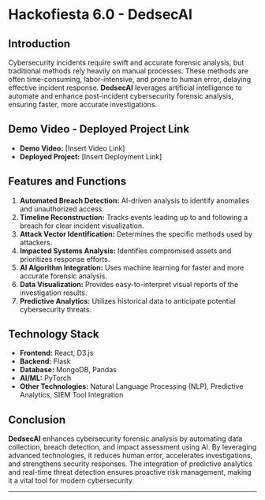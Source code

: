 # Hackofiesta 6.0 - DedsecAI

## Introduction
Cybersecurity incidents require swift and accurate forensic analysis, but traditional methods rely heavily on manual processes. These methods are often time-consuming, labor-intensive, and prone to human error, delaying effective incident response. **DedsecAI** leverages artificial intelligence to automate and enhance post-incident cybersecurity forensic analysis, ensuring faster, more accurate investigations.

## Demo Video - Deployed Project Link
- **Demo Video:** [Insert Video Link]
- **Deployed Project:** [Insert Deployment Link]

## Features and Functions
1. **Automated Breach Detection:** AI-driven analysis to identify anomalies and unauthorized access.
2. **Timeline Reconstruction:** Tracks events leading up to and following a breach for clear incident visualization.
3. **Attack Vector Identification:** Determines the specific methods used by attackers.
4. **Impacted Systems Analysis:** Identifies compromised assets and prioritizes response efforts.
5. **AI Algorithm Integration:** Uses machine learning for faster and more accurate forensic analysis.
6. **Data Visualization:** Provides easy-to-interpret visual reports of the investigation results.
7. **Predictive Analytics:** Utilizes historical data to anticipate potential cybersecurity threats.

## Technology Stack
- **Frontend:** React, D3.js
- **Backend:** Flask
- **Database:** MongoDB, Pandas
- **AI/ML:** PyTorch
- **Other Technologies:** Natural Language Processing (NLP), Predictive Analytics, SIEM Tool Integration

## Conclusion
**DedsecAI** enhances cybersecurity forensic analysis by automating data collection, breach detection, and impact assessment using AI. By leveraging advanced technologies, it reduces human error, accelerates investigations, and strengthens security responses. The integration of predictive analytics and real-time threat detection ensures proactive risk management, making it a vital tool for modern cybersecurity.

---

